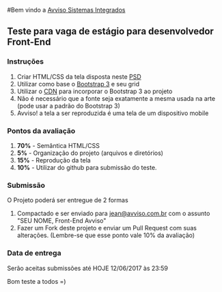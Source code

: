 #Bem vindo a [Avviso Sistemas Integrados](https://avviso.com.br)

## Teste para vaga de estágio para desenvolvedor Front-End

### Instruções

1.  Criar HTML/CSS da tela disposta neste [PSD](https://drive.google.com/open?id=0B88PtU67sZkqaTVycUdMNzY4OGM)
2.  Utilizar como base o [Bootstrap 3](http://getbootstrap.com/getting-started/) e seu grid
3.  Utilizar o [CDN](http://getbootstrap.com/getting-started/#download-cdn) para incorporar o Bootstrap 3 ao projeto
4.  Não é necessário que a fonte seja exatamente a mesma usada na arte (pode usar a padrão do Bootstrap 3)
5.  Avviso! a tela a ser reproduzida é uma tela de um dispositivo mobile


### Pontos da avaliação

1. **70%** - Semântica HTML/CSS
2. **5%**  - Organização do projeto (arquivos e diretórios)
3. **15%** - Reprodução da tela
4. **10%** - Utilizar do github para submissão do teste.

### Submissão

O Projeto poderá ser entregue de 2 formas

1.  Compactado e ser enviado para jean@avviso.com.br com o assunto "SEU NOME, Front-End Avviso"
2.  Fazer um Fork deste projeto e enviar um Pull Request com suas alterações. (Lembre-se que esse ponto vale 10% da avaliação)


### Data de entrega

Serão aceitas submissões até HOJE 12/06/2017 às 23:59

Bom teste a todos =)
